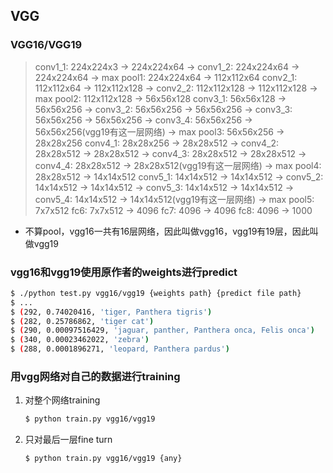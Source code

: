 ## VGG
### VGG16/VGG19
 > conv1_1: 224x224x3 -> 224x224x64 -> conv1_2: 224x224x64 -> 224x224x64 -> max pool1: 224x224x64 -> 112x112x64
 > conv2_1: 112x112x64 -> 112x112x128 -> conv2_2: 112x112x128 -> 112x112x128 -> max pool2: 112x112x128 -> 56x56x128
 > conv3_1: 56x56x128 -> 56x56x256 -> conv3_2: 56x56x256 -> 56x56x256 -> conv3_3: 56x56x256 -> 56x56x256 -> conv3_4: 56x56x256 -> 56x56x256(vgg19有这一层网络) -> max pool3: 56x56x256 -> 28x28x256
 > conv4_1: 28x28x256 -> 28x28x512 -> conv4_2: 28x28x512 -> 28x28x512 -> conv4_3: 28x28x512 -> 28x28x512 -> conv4_4: 28x28x512 -> 28x28x512(vgg19有这一层网络) -> max pool4: 28x28x512 -> 14x14x512
 > conv5_1: 14x14x512 -> 14x14x512 -> conv5_2: 14x14x512 -> 14x14x512 -> conv5_3: 14x14x512 -> 14x14x512 -> conv5_4: 14x14x512 -> 14x14x512(vgg19有这一层网络) -> max pool5: 7x7x512
 > fc6: 7x7x512 -> 4096
 > fc7: 4096 -> 4096
 > fc8: 4096 -> 1000
 * 不算pool，vgg16一共有16层网络，因此叫做vgg16，vgg19有19层，因此叫做vgg19

### vgg16和vgg19使用原作者的weights进行predict
```sh
$ ./python test.py vgg16/vgg19 {weights path} {predict file path}
$ ...
$ (292, 0.74020416, 'tiger, Panthera tigris')
$ (282, 0.25786862, 'tiger cat')
$ (290, 0.00097516429, 'jaguar, panther, Panthera onca, Felis onca')
$ (340, 0.00023462022, 'zebra')
$ (288, 0.0001896271, 'leopard, Panthera pardus')
```

 ### 用vgg网络对自己的数据进行training
 1. 对整个网络training
     ```sh
     $ python train.py vgg16/vgg19
     ```
 2. 只对最后一层fine turn
     ```sh
     $ python train.py vgg16/vgg19 {any}
     ```
